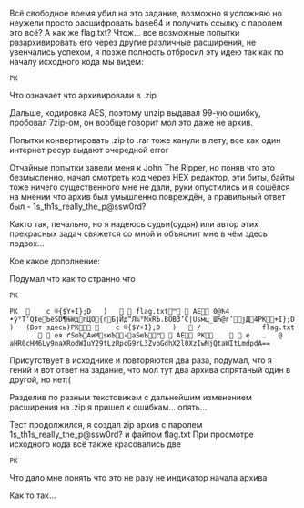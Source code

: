 Всё свободное время убил на это задание, возможно я усложняю но неужели просто расшифровать base64 и получить ссылку с паролем это всё? А как же flag.txt?
Чтож... все возможные попытки разархивировать его через другие различные расширения, не увенчались успехом,
я позже полность отбросил эту идею так как по началу исходного кода мы видем:
```
PK
```
Что означает что архивировали в .zip

Дальше, кодировка AES, поэтому unzip выдавал 99-ую ошибку, пробовал 7zip-ом, он вообще говорит мол это даже не архив.

Попытки конвертировать .zip to .rar тоже канули в лету, все как один интернет ресур выдают очередной error

Отчайные попытки завели меня к John The Ripper, но поняв что это безмысленно, начал смотреть код через HEX редактор,
эти биты, байты тоже ничего существенного мне не дали, руки опустились и я сошёлся на мнении что архив был умышленно повреждён, а правильный ответ был - 1s_th1s_really_the_p@ssw0rd?

Както так, печально, но я надеюсь судьи(судья) или автор этих прекрасных задач свяжется со мной и объяснит мне в чём здесь подвох...

Кое какое дополнение:

Подумал что как то странно что
```
PK
```
```
PK   	 c ®{$Y+І};D   )     flag.txt™  AE 0@ћ4
•ў°T‘Q‡еЬёSD¶ЊWдпЦО{ѓБјЙд“Л‰°MхRЪ.ВОBЗ‘C|Uѕмц_ШЋ@г’jД4PK+І};D   )   (Вот здесь)PK  	 c ®{$Y+І};D   )    /               flag.txt
         eя ґЅюЪАиMѕюЪ‹aЅюЪ™  AE PK      e   …   @ aHR0cHM6Ly9naXRodWIuY29tLzRpcG9rL3ZvbGdhX2l0XzIwMjQtaWItLmdpdA==
```
Присутствует в исходнике и повторяются два раза, подумал, что я гений и вот ответ на задание, что мол тут два архива спрятаный один в другой, но нет:(

Разделив по разным текстовикам с дальнейшим изменением расширения на .zip я пришел к ошибкам... опять...

Тест продолжился, я создал zip архив с паролем 1s_th1s_really_the_p@ssw0rd? и файлом flag.txt
При просмотре исходного кода всё также красовались две
```
PK
```
Что дало мне понять что это не разу не индикатор начала архива

Как то так...
